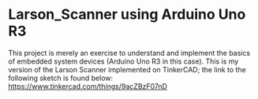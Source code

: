 # Larson_Scanner using Arduino Uno R3

This project is merely an exercise to understand and implement the basics of embedded system devices (Arduino Uno R3 in this case). 
This is my version of the Larson Scanner implemented on TinkerCAD; the link to the following sketch is found below: 
  https://www.tinkercad.com/things/9acZBzF07nD


